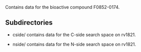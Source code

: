 Contains data for the bioactive compound F0852-0174.

## Subdirectories

- cside/ contains data for the C-side search space on rv1821.

- nside/ contains data for the N-side search space on rv1821.

